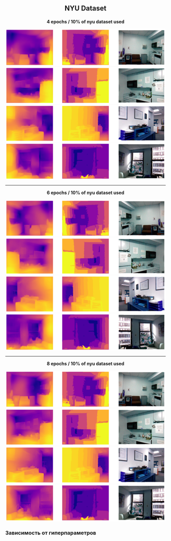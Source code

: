 ## <p align="center">NYU Dataset</p>
**<p align="center">4 epochs / 10% of nyu dataset used</p>**

![*NYU Dataset Results*](https://github.com/vetasavitskaya/monocular-depth-estimation-with-densenet/blob/main/results/images/nyu_4_epochs/depth_map_test_01.png)
![*NYU Dataset Results*](https://github.com/vetasavitskaya/monocular-depth-estimation-with-densenet/blob/main/results/images/nyu_4_epochs/depth_map_test_02.png)
![*NYU Dataset Results*](https://github.com/vetasavitskaya/monocular-depth-estimation-with-densenet/blob/main/results/images/nyu_4_epochs/depth_map_test_03.png)
![*NYU Dataset Results*](https://github.com/vetasavitskaya/monocular-depth-estimation-with-densenet/blob/main/results/images/nyu_4_epochs/depth_map_test_04.png)

---

**<p align="center">6 epochs / 10% of nyu dataset used</p>**

![*NYU Dataset Results*](https://github.com/vetasavitskaya/monocular-depth-estimation-with-densenet/blob/main/results/images/nyu_6_epochs/depth_map_test_01_1.png)
![*NYU Dataset Results*](https://github.com/vetasavitskaya/monocular-depth-estimation-with-densenet/blob/main/results/images/nyu_6_epochs/depth_map_test_02_1.png)
![*NYU Dataset Results*](https://github.com/vetasavitskaya/monocular-depth-estimation-with-densenet/blob/main/results/images/nyu_6_epochs/depth_map_test_03_1.png)
![*NYU Dataset Results*](https://github.com/vetasavitskaya/monocular-depth-estimation-with-densenet/blob/main/results/images/nyu_6_epochs/depth_map_test_04_1.png)

---

**<p align="center">8 epochs / 10% of nyu dataset used</p>**

![*NYU Dataset Results*](https://github.com/vetasavitskaya/monocular-depth-estimation-with-densenet/blob/main/results/images/nyu_8_epochs/depth_map_test_01_2.png)
![*NYU Dataset Results*](https://github.com/vetasavitskaya/monocular-depth-estimation-with-densenet/blob/main/results/images/nyu_8_epochs/depth_map_test_02_2.png)
![*NYU Dataset Results*](https://github.com/vetasavitskaya/monocular-depth-estimation-with-densenet/blob/main/results/images/nyu_8_epochs/depth_map_test_03_2.png)
![*NYU Dataset Results*](https://github.com/vetasavitskaya/monocular-depth-estimation-with-densenet/blob/main/results/images/nyu_8_epochs/depth_map_test_04_2.png)
### Зависимость от гиперпараметров
